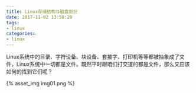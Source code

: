 ```yaml
---
title: Linux存储结构与磁盘划分
date: 2017-11-02 13:59:29
tags: 
- linux
categories: 
- linux
---
```


Linux系统中的目录、字符设备、块设备、套接字、打印机等等都被抽象成了文件，Linux系统中一切都是文件。既然平时跟咱们打交道的都是文件，那么又应该如何的找到它们呢？

<!-- more -->

{% asset_img img01.png %}
